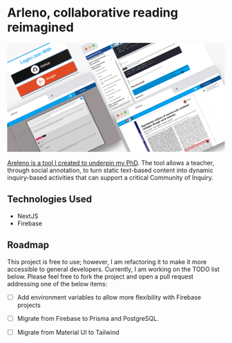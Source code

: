 #  Arleno, collaborative reading reimagined

![](./product-overview.png)

 [Areleno is a tool I created to underpin my PhD](http://www.research.lancs.ac.uk/portal/en/publications/developing-arleno-an-opensource-learning-tool-to-engage-learners-collaboratively-and-critically-in-textbased-learning-materials(1587c14f-f97f-4468-b9b5-2c06c65ef1f6).html). The tool allows a teacher, through social annotation, to turn static text-based content into dynamic inquiry-based activities that can support a critical Community of Inquiry.

## Technologies Used 

- NextJS 
- Firebase 

## Roadmap 

This project is free to use; however, I am refactoring it to make it more accessible to general developers. Currently, I am working on the  TODO list below. Please feel free to fork the project and open a pull request addressing one of the below items:

- [ ] Add environment variables to allow more flexibility with Firebase projects
- [ ] Migrate from Firebase to Prisma and PostgreSQL.
- [ ] Migrate from Material UI to Tailwind 

